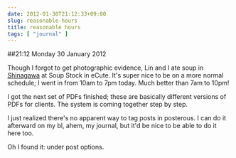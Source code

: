 ```yaml
---
date: 2012-01-30T21:12:33+09:00
slug: reasonable-hours
title: reasonable hours
tags: [ "journal" ]
---
```


##21:12 Monday 30 January 2012

Though I forgot to get photographic evidence, Lin and I ate soup in [Shinagawa](https://en.wikipedia.org/wiki/Shinagawa_Station) at Soup Stock in eCute.  It's super nice to be on a more normal schedule; I went in from 10am to 7pm today.  Much better than 7am to 10pm!

 

I got the next set of PDFs finished; these are basically different versions of PDFs for clients.  The system is coming together step by step.

 

I just realized there's no apparent way to tag posts in posterous.  I can do it afterward on my bl, ahem, my journal, but it'd be nice to be able to do it here too.

 

Oh I found it: under post options.

